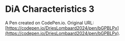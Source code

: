 # DiA Characteristics 3

A Pen created on CodePen.io. Original URL: [https://codepen.io/DriesLombaard2024/pen/bGPBLPx](https://codepen.io/DriesLombaard2024/pen/bGPBLPx).

